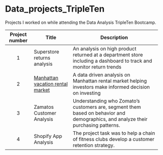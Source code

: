 # Data_projects_TripleTen
Projects I worked on while attending the Data Analysis TripleTen Bootcamp.


| Project number | Title | Description |
| :-----------: | ----------- |----------- |
| 1 | Superstore returns analysis |  An analysis on high product returned at a department store including a dashboard to track and monitor return trends |
| 2 | [Manhattan vacation rental market]((https://docs.google.com/spreadsheets/d/1VK6ZGU2wjxYCz2lF094EQyqQQXT32DD9qWZDNAsPgfE/edit?usp=sharing)) |  A data driven analysis on Manhattan rental market helping investors make informed  decision on investing|
| 3 | Zamatos Customer Analysis | Understanding who Zomato’s customers are, segment them based on behavior and demographics, and analyze their purchasing patterns.|
| 4 | Shopify App Analysis | The project task was to help a chain of fitness clubs develop a customer retention strategy. |
